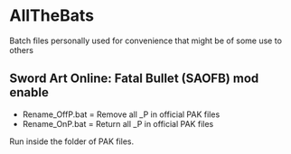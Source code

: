 # AllTheBats
Batch files personally used for convenience that might be of some use to others

## Sword Art Online: Fatal Bullet (SAOFB) mod enable
* Rename_OffP.bat = Remove all _P in official PAK files
* Rename_OnP.bat = Return all _P in official PAK files

Run inside the folder of PAK files.
